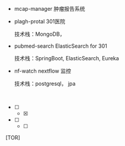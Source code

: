 + mcap-manager    肿瘤报告系统



- plagh-protal  301医院

  技术栈：MongoDB，

- pubmed-search  ElasticSearch for 301

  技术栈：SpringBoot, ElasticSearch, Eureka

- nf-watch  nextflow 监控

  技术栈：postgresql， jpa



​    

- [ ] - [x] 
- [ ] - [ ] 

[^footnote1]: 这是一个 *注脚* 的 **文本**。

[TOR]

